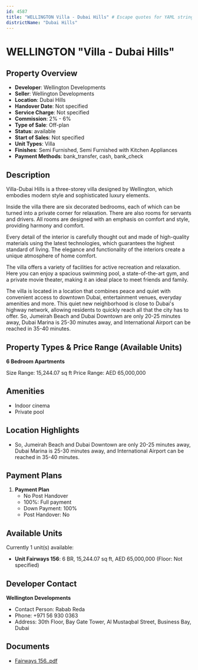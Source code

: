 ```yaml
---
id: 4587
title: "WELLINGTON Villa - Dubai Hills" # Escape quotes for YAML string
districtName: "Dubai Hills"
---
```


# WELLINGTON "Villa - Dubai Hills"

## Property Overview
- **Developer**: Wellington Developments
- **Seller**: Wellington Developments
- **Location**: Dubai Hills
- **Handover Date**: Not specified
- **Service Charge**: Not specified
- **Commission**: 2% - 6%
- **Type of Sale**: Off-plan
- **Status**: available
- **Start of Sales**: Not specified
- **Unit Types**: Villa
- **Finishes**: Semi Furnished, Semi Furnished with Kitchen Appliances
- **Payment Methods**: bank_transfer, cash, bank_check

## Description
Villa-Dubai Hills is a three-storey villa designed by Wellington, which embodies modern style and sophisticated luxury elements. 

Inside the villa there are six decorated bedrooms, each of which can be turned into a private corner for relaxation. There are also rooms for servants and drivers. All rooms are designed with an emphasis on comfort and style, providing harmony and comfort.

Every detail of the interior is carefully thought out and made of high-quality materials using the latest technologies, which guarantees the highest standard of living. The elegance and functionality of the interiors create a unique atmosphere of home comfort.

The villa offers a variety of facilities for active recreation and relaxation. Here you can enjoy a spacious swimming pool, a state-of-the-art gym, and a private movie theater, making it an ideal place to meet friends and family.

The villa is located in a location that combines peace and quiet with convenient access to downtown Dubai, entertainment venues, everyday amenities and more. This quiet new neighborhood is close to Dubai's highway network, allowing residents to quickly reach all that the city has to offer. So, Jumeirah Beach and Dubai Downtown are only 20-25 minutes away, Dubai Marina is 25-30 minutes away, and International Airport can be reached in 35-40 minutes.

## Property Types & Price Range (Available Units)
**6 Bedroom Apartments**

Size Range: 15,244.07 sq ft
Price Range: AED 65,000,000

## Amenities
- Indoor cinema
- Private pool

## Location Highlights
- So, Jumeirah Beach and Dubai Downtown are only 20-25 minutes away, Dubai Marina is 25-30 minutes away, and International Airport can be reached in 35-40 minutes.

## Payment Plans
1. **Payment Plan**
   - No Post Handover
   - 100%: Full payment
   - Down Payment: 100%
   - Post Handover: No

## Available Units
Currently 1 unit(s) available:
- **Unit Fairways 156**: 6 BR, 15,244.07 sq ft, AED 65,000,000 (Floor: Not specified)

## Developer Contact
**Wellington Developments**
- Contact Person: Rabab Reda
- Phone: +971 56 930 0363
- Address: 30th Floor, Bay Gate Tower, Al Mustaqbal Street, Business Bay, Dubai

## Documents
- [Fairways 156..pdf](https://cdn.geniemap.net/2025/02/26/FBNCOzkcywUDVg8fix8pDuxHp4wbU2SG14fSdq2z.pdf)
